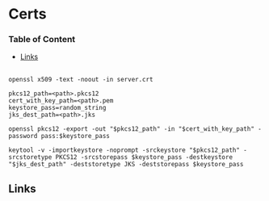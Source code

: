 # Certs

### Table of Content
* [Links](#links)

##
```
openssl x509 -text -noout -in server.crt
```


```
pkcs12_path=<path>.pkcs12
cert_with_key_path=<path>.pem
keystore_pass=random_string
jks_dest_path=<path>.jks

openssl pkcs12 -export -out "$pkcs12_path" -in "$cert_with_key_path" -password pass:$keystore_pass

keytool -v -importkeystore -noprompt -srckeystore "$pkcs12_path" -srcstoretype PKCS12 -srcstorepass $keystore_pass -destkeystore "$jks_dest_path" -deststoretype JKS -deststorepass $keystore_pass
```

## Links

